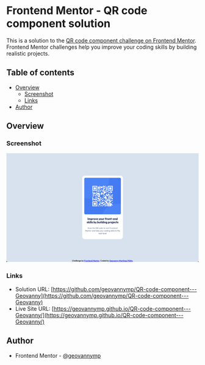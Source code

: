 # Frontend Mentor - QR code component solution

This is a solution to the [QR code component challenge on Frontend Mentor](https://www.frontendmentor.io/challenges/qr-code-component-iux_sIO_H). Frontend Mentor challenges help you improve your coding skills by building realistic projects. 

## Table of contents

- [Overview](#overview)
  - [Screenshot](#screenshot)
  - [Links](#links)
- [Author](#author)

## Overview

### Screenshot

![](./screenshot.png)

### Links

- Solution URL: [https://github.com/geovannymp/QR-code-component---Geovanny](https://github.com/geovannymp/QR-code-component---Geovanny)
- Live Site URL: [https://geovannymp.github.io/QR-code-component---Geovanny/](https://geovannymp.github.io/QR-code-component---Geovanny/)

## Author

- Frontend Mentor - [@geovannymp](https://www.frontendmentor.io/profile/geovannymp)
